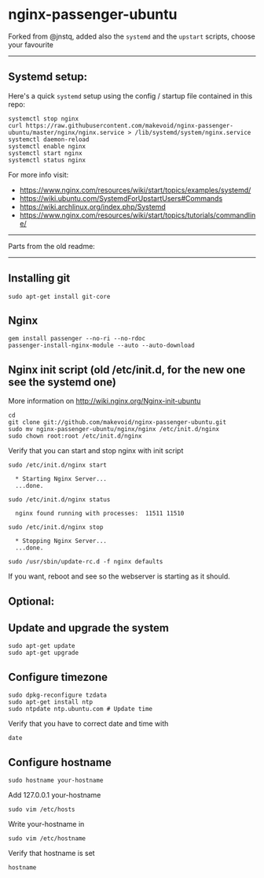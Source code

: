 nginx-passenger-ubuntu
============================

Forked from @jnstq, added also the `systemd` and the `upstart` scripts, choose your favourite

---

## Systemd setup:

Here's a quick `systemd` setup using the config / startup file contained in this repo:


    systemctl stop nginx
    curl https://raw.githubusercontent.com/makevoid/nginx-passenger-ubuntu/master/nginx/nginx.service > /lib/systemd/system/nginx.service
    systemctl daemon-reload
    systemctl enable nginx
    systemctl start nginx
    systemctl status nginx

For more info visit:

- https://www.nginx.com/resources/wiki/start/topics/examples/systemd/
- https://wiki.ubuntu.com/SystemdForUpstartUsers#Commands
- https://wiki.archlinux.org/index.php/Systemd
- https://www.nginx.com/resources/wiki/start/topics/tutorials/commandline/

----

Parts from the old readme:



---

Installing git
----------------

    sudo apt-get install git-core

Nginx
-------
    
    
    gem install passenger --no-ri --no-rdoc
    passenger-install-nginx-module --auto --auto-download

     
Nginx init script (old /etc/init.d, for the new one see the systemd one)
-------------------

More information on http://wiki.nginx.org/Nginx-init-ubuntu

    cd
    git clone git://github.com/makevoid/nginx-passenger-ubuntu.git
    sudo mv nginx-passenger-ubuntu/nginx/nginx /etc/init.d/nginx
    sudo chown root:root /etc/init.d/nginx
    
Verify that you can start and stop nginx with init script

    sudo /etc/init.d/nginx start
    
      * Starting Nginx Server...
      ...done.
    
    sudo /etc/init.d/nginx status
    
      nginx found running with processes:  11511 11510
    
    sudo /etc/init.d/nginx stop
    
      * Stopping Nginx Server...
      ...done.
    
    sudo /usr/sbin/update-rc.d -f nginx defaults
    
If you want, reboot and see so the webserver is starting as it should.


## Optional:



Update and upgrade the system
-------------------------------

    sudo apt-get update
    sudo apt-get upgrade

Configure timezone
-------------------

    sudo dpkg-reconfigure tzdata
    sudo apt-get install ntp
    sudo ntpdate ntp.ubuntu.com # Update time
    
Verify that you have to correct date and time with

    date

Configure hostname
-------------------

    sudo hostname your-hostname

Add 127.0.0.1 your-hostname

    sudo vim /etc/hosts
    
Write your-hostname in 
    
    sudo vim /etc/hostname
    
Verify that hostname is set
    
    hostname
